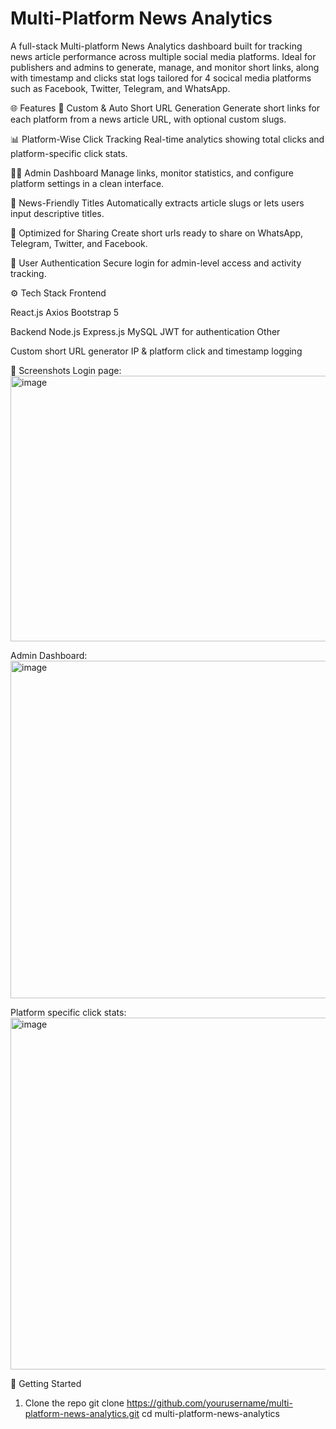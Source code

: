 # Multi-Platform News Analytics
A full-stack Multi-platform News Analytics dashboard built for tracking news article performance across multiple social media platforms. Ideal for publishers and admins to generate, manage, and monitor short links, along with timestamp and clicks stat logs tailored for 4 socical media platforms such as Facebook, Twitter, Telegram, and WhatsApp.

🌐 Features
🔗 Custom & Auto Short URL Generation
Generate short links for each platform from a news article URL, with optional custom slugs.

📊 Platform-Wise Click Tracking
Real-time analytics showing total clicks and platform-specific click stats.

🧑‍💻 Admin Dashboard
Manage links, monitor statistics, and configure platform settings in a clean interface.

📰 News-Friendly Titles
Automatically extracts article slugs or lets users input descriptive titles.

📱 Optimized for Sharing
Create short urls ready to share on WhatsApp, Telegram, Twitter, and Facebook.

🔐 User Authentication
Secure login for admin-level access and activity tracking.

⚙️ Tech Stack
Frontend

React.js
Axios
Bootstrap 5

Backend
Node.js
Express.js
MySQL
JWT for authentication
Other

Custom short URL generator
IP & platform click and timestamp logging

📸 Screenshots
Login page: 
<img width="809" height="425" alt="image" src="https://github.com/user-attachments/assets/9c700a2d-5640-48fd-a1e2-9b5653c556fe" />


Admin Dashboard:
<img width="802" height="540" alt="image" src="https://github.com/user-attachments/assets/7f89b5f7-5485-4aab-8536-712cce8f074b" />


Platform specific click stats:
<img width="831" height="563" alt="image" src="https://github.com/user-attachments/assets/eacf4bb6-a01b-44c8-8da3-de3f63fe93b3" />


🚀 Getting Started
1. Clone the repo
git clone https://github.com/yourusername/multi-platform-news-analytics.git
cd multi-platform-news-analytics
